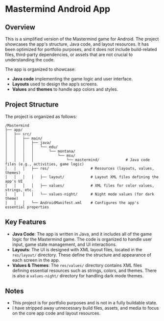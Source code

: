# Mastermind Android App

## Overview

This is a simplified version of the Mastermind game for Android. The project showcases the app's structure, Java code, and layout resources. It has been optimized for portfolio purposes, and it does not include build-related files, third-party dependencies, or assets that are not crucial to understanding the code.

The app is organized to showcase:
- **Java code** implementing the game logic and user interface.
- **Layouts** used to design the app’s screens.
- **Values** and **themes** to handle app colors and styles.

## Project Structure

The project is organized as follows:

```
/Mastermind
├── app/
│   ├── src/
│   │   ├── main/
│   │   │   ├── java/
│   │   │   │   └── edu/
│   │   │   │       └── montana/
│   │   │   │           └── msu/
│   │   │   │               └── mastermind/            # Java code files (e.g., activities, game logic)
│   │   │   ├── res/                   # Resources (layouts, values, themes)
│   │   │   │   ├── layout/            # Layout XML files defining the app's UI
│   │   │   │   ├── values/            # XML files for color values, strings, etc.
│   │   │   │   └── values-night/      # Night mode values (for dark theme)
│   │   │   └── AndroidManifest.xml    # Configures the app's essential properties
```

## Key Features

- **Java Code**: The app is written in Java, and it includes all of the game logic for the Mastermind game. The code is organized to handle user input, game state management, and UI interactions.
- **Layouts**: The UI is designed with XML layout files, located in the `res/layout/` directory. These define the structure and appearance of each screen in the app.
- **Values & Themes**: The `res/values/` directory contains XML files defining essential resources such as strings, colors, and themes. There is also a `values-night/` directory for handling dark mode themes.

## Notes

- This project is for portfolio purposes and is not in a fully buildable state.
- I have stripped away unnecessary build files, assets, and media to focus on the core app code and layout resources.
